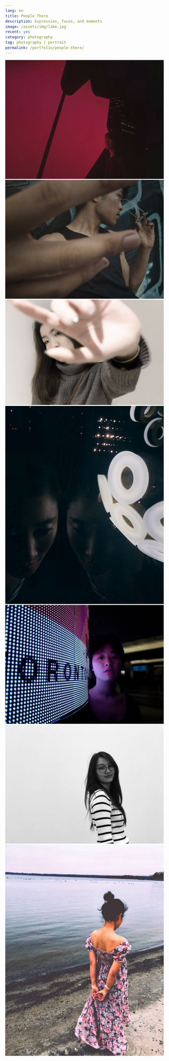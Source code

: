 ```yaml
---
lang: en
title: People There
description: Expression, faces, and moments
image: /assets/img/lake.jpg
recent: yes
category: photography
tag: photography | portrait
permalink: /portfolio/people-there/
---
```


<div class="row">
	<div class="4u 12u$(small)">
        <span class="image fit"><img src="/assets/img/maple.jpg" alt="Maple" /></span>
        <span class="image fit"><img src="/assets/img/michael.jpg" alt="Michael" /></span>
        <span class="image fit"><img src="/assets/img/angle.jpg" alt="Angle" /></span>
    </div>
    <div class="4u 12u$(small)">
        <span class="image fit"><img src="/assets/img/light-mirror.jpg" alt="Light mirror" /></span>
        <span class="image fit"><img src="/assets/img/train-station.jpg" alt="Train station" /></span>
    </div>
    <div class="4u$ 12u$(small)">
        <span class="image fit"><img src="/assets/img/there.jpg" alt="There" /></span>
        <span class="image fit"><img src="/assets/img/lake.jpg" alt="Lake" /></span>
    </div>
</div>
